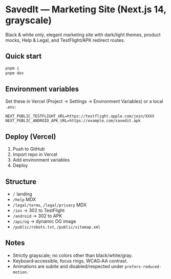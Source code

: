 # SavedIt — Marketing Site (Next.js 14, grayscale)

Black & white only, elegant marketing site with dark/light themes, product mocks, Help & Legal, and TestFlight/APK redirect routes.

## Quick start
```bash
pnpm i
pnpm dev
```

## Environment variables
Set these in Vercel (Project → Settings → Environment Variables) or a local `.env`:
```env
NEXT_PUBLIC_TESTFLIGHT_URL=https://testflight.apple.com/join/XXXX
NEXT_PUBLIC_ANDROID_APK_URL=https://example.com/savedit.apk
```

## Deploy (Vercel)
1. Push to GitHub
2. Import repo in Vercel
3. Add environment variables
4. Deploy

## Structure
- `/` landing
- `/help` MDX
- `/legal/terms`, `/legal/privacy` MDX
- `/ios` → 302 to TestFlight
- `/android` → 302 to APK
- `/api/og` → dynamic OG image
- `/public/robots.txt`, `/public/sitemap.xml`

## Notes
- Strictly grayscale; no colors other than black/white/gray.
- Keyboard‑accessible, focus rings, WCAG‑AA contrast.
- Animations are subtle and disabled/respected under `prefers-reduced-motion`.
